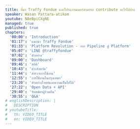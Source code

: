 ```yaml
---
title: ที่มา Traffy Fondue และโปรแกรมเมอร์สามารถ contribute อะไรได้บ้าง
speaker: Wasan Pattara-atikom
youtube: N8eBpiCXgNE
managed: true
published: true
chapters:
  '00:00': 'Introduction'
  '01:17': 'แนะนำ Traffy Fondue'
  '01:33': 'Platform Revolution - จาก Pipeline สู่ Platform'
  '05:07': 'LINE @traffyfondue'
  '07:02': 'ตัวอย่าง'
  '09:00': 'Dashboard'
  '09:46': 'สถิติ'
  '10:43': 'ต่างจังหวัด'
  '11:44': 'สำรวจการใช้งาน'
  '12:55': 'การใช้งานในกรุงเทพฯ'
  '23:20': 'ตัวอย่างโจทย์และความเป็นไปได้'
  '27:22': 'Open Data + API'
  '29:40': 'รับสมัครผู้ร่วมทีม'
  '30:55': 'Q&A'
# englishDescription: |
#   DESCRIPTION
# youtubeTitle:
#   th: VIDEO_TITLE
#   en: VIDEO_TITLE
---
```


